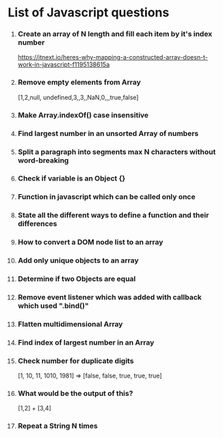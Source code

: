 # List of Javascript questions

1. ### Create an array of N length and fill each item by it's index number
   https://itnext.io/heres-why-mapping-a-constructed-array-doesn-t-work-in-javascript-f1195138615a

2. ### Remove empty elements from Array

    [1,2,null, undefined,3,,3,,NaN,0,,,true,false]

3. ### Make Array.indexOf() case insensitive

4. ### Find largest number in an unsorted Array of numbers

5. ### Split a paragraph into segments max N characters without word-breaking

6. ### Check if variable is an Object {}

7. ### Function in javascript which can be called only once

8. ### State all the different ways to define a function and their differences

9. ### How to convert a DOM node list to an array

10. ### Add only unique objects to an array

11. ### Determine if two Objects are equal

12. ### Remove event listener which was added with callback which used ".bind()"

13. ### Flatten multidimensional Array

14. ### Find index of largest number in an Array

15. ### Check number for duplicate digits

    [1, 10, 11, 1010, 1981] => [false, false, true, true, true]
	
16. ### What would be the output of this?

    [1,2] + [3,4]
	
17. ### Repeat a String N times